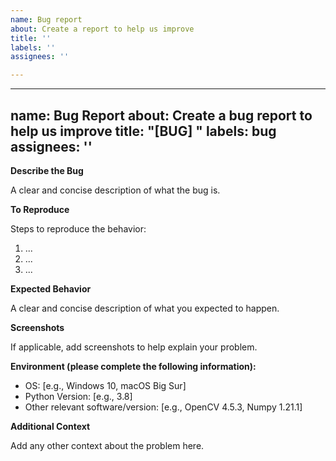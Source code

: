 ```yaml
---
name: Bug report
about: Create a report to help us improve
title: ''
labels: ''
assignees: ''

---
```


---
name: Bug Report
about: Create a bug report to help us improve
title: "[BUG] "
labels: bug
assignees: ''
---

**Describe the Bug**

A clear and concise description of what the bug is.

**To Reproduce**

Steps to reproduce the behavior:

1. ...
2. ...
3. ...

**Expected Behavior**

A clear and concise description of what you expected to happen.

**Screenshots**

If applicable, add screenshots to help explain your problem.

**Environment (please complete the following information):**

- OS: [e.g., Windows 10, macOS Big Sur]
- Python Version: [e.g., 3.8]
- Other relevant software/version: [e.g., OpenCV 4.5.3, Numpy 1.21.1]

**Additional Context**

Add any other context about the problem here.
